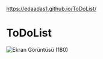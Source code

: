 https://edaadas1.github.io/ToDoList/
# ToDoList

![Ekran Görüntüsü (180)](https://github.com/edaadas1/ToDoList/assets/86204667/316727e3-43ef-46cc-82c0-c4c09f00261a)
